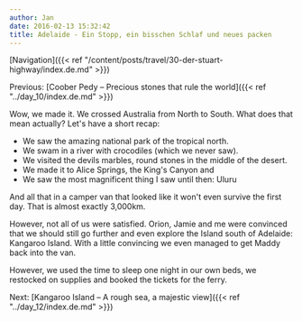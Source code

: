 ```yaml
---
author: Jan
date: 2016-02-13 15:32:42
title: Adelaide - Ein Stopp, ein bisschen Schlaf und neues packen
---
```


[Navigation]({{< ref "/content/posts/travel/30-der-stuart-highway/index.de.md" >}})

Previous: [Coober Pedy – Precious stones that rule the world]({{< ref "../day_10/index.de.md" >}})

Wow, we made it. We crossed Australia from North to South. What does that mean
actually? Let's have a short recap:

  * We saw the amazing national park of the tropical north.
  * We swam in a river with crocodiles (which we never saw).
  * We visited the devils marbles, round stones in the middle of the desert.
  * We made it to Alice Springs, the King's Canyon and
  * We saw the most magnificent thing I saw until then: Uluru

And all that in a camper van that looked like it won't even survive the first
day. That is almost exactly 3,000km.

However, not all of us were satisfied. Orion, Jamie and me were convinced that
we should still go further and even explore the Island south of Adelaide:
Kangaroo Island. With a little convincing we even managed to get Maddy back
into the van.

However, we used the time to sleep one night in our own beds, we restocked on
supplies and booked the tickets for the ferry.

Next: [Kangaroo Island – A rough sea, a majestic view]({{< ref "../day_12/index.de.md" >}})
